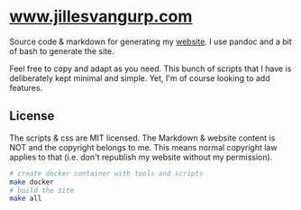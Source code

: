 # www.jillesvangurp.com

Source code & markdown for generating my [website](https://www.jillesvangurp.com). I use pandoc and a bit of bash to generate the site.

Feel free to copy and adapt as you need. This bunch of scripts that I have is deliberately kept minimal and simple. Yet, I'm of course looking to add features.

## License

The scripts & css are MIT licensed. The Markdown & website content is NOT and the copyright belongs to me. This means normal copyright law applies to that (i.e. don't republish my website without my permission).

```bash
# create docker container with tools and scripts
make docker
# build the site
make all
```
